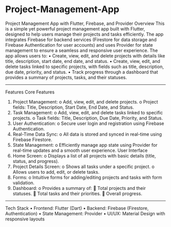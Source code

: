 # Project-Management-App
Project Management App with Flutter, Firebase, and Provider
Overview
This is a simple yet powerful project management app built with Flutter, designed to help users manage their projects and tasks efficiently. The app integrates Firebase for backend services (Firestore for data storage and Firebase Authentication for user accounts) and uses Provider for state management to ensure a seamless and responsive user experience.
The app allows users to:
•	Create, view, edit, and delete projects with details like title, description, start date, end date, and status.
•	Create, view, edit, and delete tasks linked to specific projects, with fields such as title, description, due date, priority, and status.
•	Track progress through a dashboard that provides a summary of projects, tasks, and their statuses.
________________________________________
Features
Core Features
1.	Project Management:
o	Add, view, edit, and delete projects.
o	Project fields: Title, Description, Start Date, End Date, and Status.
2.	Task Management:
o	Add, view, edit, and delete tasks linked to specific projects.
o	Task fields: Title, Description, Due Date, Priority, and Status.
3.	User Authentication:
o	Secure user login and registration using Firebase Authentication.
4.	Real-Time Data Sync:
o	All data is stored and synced in real-time using Firebase Firestore.
5.	State Management:
o	Efficiently manage app state using Provider for real-time updates and a smooth user experience.
User Interface
1.	Home Screen:
o	Displays a list of all projects with basic details (title, status, and progress).
2.	Project Details Screen:
o	Shows all tasks under a specific project.
o	Allows users to add, edit, or delete tasks.
3.	Forms:
o	Intuitive forms for adding/editing projects and tasks with form validation.
4.	Dashboard:
o	Provides a summary of:
	Total projects and their statuses.
	Total tasks and their priorities.
	Overall progress.
________________________________________
Tech Stack
•	Frontend: Flutter (Dart)
•	Backend: Firebase (Firestore, Authentication)
•	State Management: Provider
•	UI/UX: Material Design with responsive layouts
